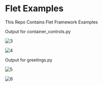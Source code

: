 # Flet Examples

This Repo Contains Flet Framework Examples

Output for container_controls.py


![3](https://user-images.githubusercontent.com/110820999/231489119-16200824-6f13-4687-ab72-145badc8ed3b.jpg)


![4](https://user-images.githubusercontent.com/110820999/231489141-a54a2526-fea2-46b0-9aea-ba85f73b1426.jpg)


Output for greetings.py


![5](https://user-images.githubusercontent.com/110820999/231488990-6b763137-7757-456b-b709-29afd0380401.jpg)

![6](https://user-images.githubusercontent.com/110820999/231489021-bb596e0f-b357-4f3e-a5c5-ac09e8e2dcd1.jpg)

